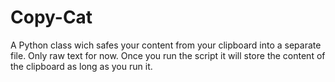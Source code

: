 # Copy-Cat
A Python class wich safes your content from your clipboard into a separate file. Only raw text for now. Once you run the script it will store the content of the clipboard as long as you run it.
